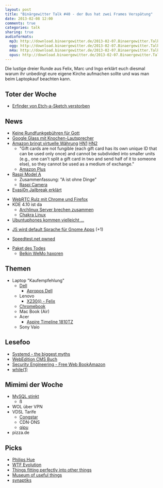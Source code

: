 ```yaml
---
layout: post
title: "Binärgewitter Talk #40 - der Bus hat zwei Frames Verspätung"
date: 2013-02-08 12:00
comments: true
categories: talk
sharing: true
audioformats:
  mp3: http://download.binaergewitter.de/2013-02-07.Binaergewitter.Talk.40.mp3
  ogg: http://download.binaergewitter.de/2013-02-07.Binaergewitter.Talk.40.ogg
  m4a: http://download.binaergewitter.de/2013-02-07.Binaergewitter.Talk.40.m4a
  opus: http://download.binaergewitter.de/2013-02-07.Binaergewitter.Talk.40.opus
---
```

Die lustige dreier Runde aus Felix, Marc und Ingo erklärt euch diesmal warum ihr unbedingt eure eigene Kirche aufmachen sollte und was man beim Laptopkauf beachten kann.

## Toter der Woche
- [Erfinder von Etch-a-Sketch verstorben](http://www.theverge.com/2013/2/2/3944720/etch-a-sketch-inventor-andre-cassagnes-dead-at-86)

## News
- [ Keine Rundfunkgebühren für Gott ](http://www.frohe-prozession.de/?p=1243)
- [Google Glass mit Knochen-Lautsprecher](http://www.theverge.com/2013/1/31/3938182/google-glass-revealed-in-fcc-filing)
- [Amazon bringt virtuelle Währung](http://www.golem.de/news/coins-amazon-praegt-virtuelle-muenzen-1302-97394.html) [HN1](http://news.ycombinator.com/item?id=5170855) [HN2](
http://news.ycombinator.com/item?id=5174832)
    * "Gift cards are not fungible (each gift card has its own unique ID that can be used only once) and cannot be subdivided into smaller units (e.g., one can't split a gift card in two and send half of
it to someone else), so they cannot be used as a medium of exchange."
    * [Amazon Plus](http://www.amazon.de/gp/help/customer/display.html?ie=UTF8&nodeId=200955220)
- [Raspi Model A](http://www.raspberrypi.org/archives/3215)
    - Zusammenfassung: "A ist ohne Dinge"
    - [Raspi Camera](http://hackaday.com/2013/02/06/raspberry-pi-camera-board-incoming/)
- [Evasi0n Jailbreak erklärt](http://blog.accuvantlabs.com/blog/bthomas/evasi0n-jailbreaks-userland-component)
* [WebRTC Rulz mit Chrome und Firefox](https://apprtc.appspot.com/)
* KDE 4.10 ist da
    - [Archlinux Server brechen zusammen](http://www.damnocrazy.com/22/arc-servers-go-down-kde-410-released)
    - [Chakra Linux](http://www.chakra-project.org/)
* [Ubuntuphones kommen vielleicht ...](http://www.heise.de/open/meldung/Ubuntu-Telefone-fuer-Oktober-angekuendigt-1799524.html)
- [JS wird default Sprache für Gnome Apps](http://www.heise.de/developer/meldung/JavaScript-wird-De-facto-Sprache-fuer-Gnome-Apps-1797099.html) (+1)
* [Speedtest.net pwned](http://www.invincea.com/2013/02/popular-site-speedtest-net-compromised-by-exploitdrive-by-stopped-by-invincea/)
- [Paket des Todes](http://blog.krisk.org/2013/02/packets-of-death.html)
    - [Belkin WeMo haxoren](http://hackaday.com/2013/01/31/turning-the-belkin-wemo-into-a-deathtrap/)


## Themen
- Laptop "Kaufempfehlung"
  * [Dell](http://www.dell.de)
      - [Apropos Dell](http://www.golem.de/news/windows-lizenzen-microsoft-will-milliardenanteil-an-dell-kaufen-1301-97090.html)
  * Lenovo
      - [X230(i) - Felix](http://www.notebooksbilliger.de/lenovo+thinkpad+x230i+nzc6sge+23246sg)
  * [Chromebook](http://www.amazon.com/dp/B009LL9VDG/?tag=krebsco-20)
  * Mac Book (Air)
  * Acer
      - [Aspire Timeline 1810TZ](http://www.notebookcheck.com/Test-Acer-Aspire-Timeline-1810TZ-Subnotebook.21019.0.html)
  * Sony Vaio

## Lesefoo

- [Systemd - the biggest myths](http://0pointer.de/blog/projects/the-biggest-myths)
- [WebEdition CMS Buch](http://www.amazon.de/gp/product/3941841793/ref=as_li_ss_tl?ie=UTF8&camp=1638&creative=19454&creativeASIN=3941841793&linkCode=as2&tag=trektrip)
- [Security Engineering - Free Web Book](http://www.cl.cam.ac.uk/~rja14/book.html)[Amazon](https://www.amazon.de/dp/0470068523/?tag=krebsco-21 )
- [while(1)](http://stackoverflow.com/questions/2669690/why-does-google-prepend-while1-to-their-json-responses)

## Mimimi der Woche
* [MySQL stinkt](http://stackoverflow.com/questions/7880936/mysql-retuns-all-rows-when-field-0)
    - ß
* WOL über VPN
* VDSL Tarife
    * [Congstar](http://www.congstar.de/)
    * CDN-DNS
    * [qipu](https://www.qipu.de/invite/Qviefw2txq/)
* pizza.de

## Picks
- [Philips Hue](http://store.apple.com/de/product/HA779ZM/A/philips-hue-connected-bulb-%E2%80%93-startpaket)
- [WTF Evolution](http://wtfevolution.tumblr.com/)
- [Things fitting perfectly into other things](http://thingsfittingperfectlyintothings.tumblr.com/)
- [Museum of useful things](http://museumofusefulthings.tumblr.com/)
- [synaptiks](http://kde-apps.org/content/show.php/?content=114270)

